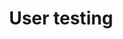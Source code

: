 ---
title: User testing
intro: Go from design to working code in a single step.
layout: tool-listing
---